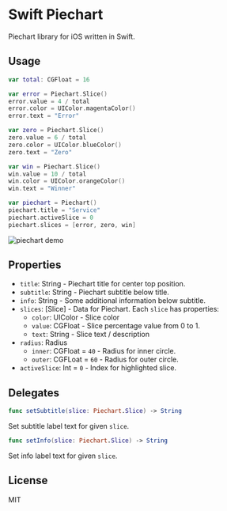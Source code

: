 
# Swift Piechart

Piechart library for iOS written in Swift.

## Usage

```swift
var total: CGFloat = 16

var error = Piechart.Slice()
error.value = 4 / total
error.color = UIColor.magentaColor()
error.text = "Error"

var zero = Piechart.Slice()
zero.value = 6 / total
zero.color = UIColor.blueColor()
zero.text = "Zero"

var win = Piechart.Slice()
win.value = 10 / total
win.color = UIColor.orangeColor()
win.text = "Winner"

var piechart = Piechart()
piechart.title = "Service"
piechart.activeSlice = 0
piechart.slices = [error, zero, win]
```

![piechart demo](https://raw.githubusercontent.com/zemirco/swift-piechart/master/screenshot.png)

## Properties

- `title`: String - Piechart title for center top position.
- `subtitle`: String - Piechart subtitle below title.
- `info`: String - Some additional information below subtitle.
- `slices`: [Slice] - Data for Piechart. Each `slice` has properties:
  - `color`: UIColor - Slice color
  - `value`: CGFloat - Slice percentage value from 0 to 1.
  - `text`: String - Slice text / description
- `radius`: Radius
  - `inner`: CGFloat = `40` - Radius for inner circle.
  - `outer`: CGFLoat = `60` - Radius for outer circle.
- `activeSlice`: Int = `0` - Index for highlighted slice.

## Delegates

```swift
func setSubtitle(slice: Piechart.Slice) -> String
```

Set subtitle label text for given `slice`.

```swift
func setInfo(slice: Piechart.Slice) -> String
```

Set info label text for given `slice`.

## License

MIT
